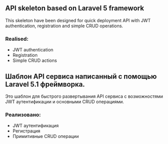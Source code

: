## API skeleton based on Laravel 5 framework
This skeleton have been designed for quick deployment API with JWT authentication, registration and simple CRUD operations.
### Realised:
- JWT authentication
- Registration
- Simple CRUD actions


## Шаблон API сервиса написанный с помощью Laravel 5.1 фреймворка.
Это шаблон для быстрого развертывания API сервиса с возможностями JWT аутентификации и основными CRUD операциями.
### Реализовано:
 - JWT аутентификация
 - Регистрация
 - Примитивные CRUD операции